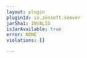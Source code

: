 ```yaml
---
layout: plugin
pluginId: io.zensoft.semver
jarSha1: INVALID
isJarAvailable: true
error: NONE
violations: []

---
```

